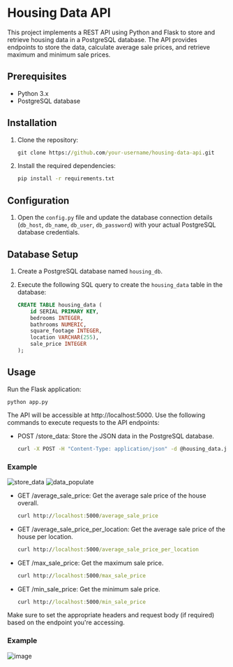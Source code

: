 # Housing Data API

This project implements a REST API using Python and Flask to store and retrieve housing data in a PostgreSQL database. The API provides endpoints to store the data, calculate average sale prices, and retrieve maximum and minimum sale prices.

## Prerequisites

- Python 3.x
- PostgreSQL database

## Installation

1. Clone the repository:

    ```cmd
    git clone https://github.com/your-username/housing-data-api.git
    ```

2. Install the required dependencies:

    ```cmd
    pip install -r requirements.txt
    ```

## Configuration

1. Open the `config.py` file and update the database connection details (`db_host`, `db_name`, `db_user`, `db_password`) with your actual PostgreSQL database credentials.

## Database Setup

1. Create a PostgreSQL database named `housing_db`.

2. Execute the following SQL query to create the `housing_data` table in the database:

    ```sql
    CREATE TABLE housing_data (
        id SERIAL PRIMARY KEY,
        bedrooms INTEGER,
        bathrooms NUMERIC,
        square_footage INTEGER,
        location VARCHAR(255),
        sale_price INTEGER
    );
    ```

## Usage

Run the Flask application:

    python app.py
    

The API will be accessible at http://localhost:5000.
Use the following commands to execute requests to the API endpoints:

- POST /store_data: Store the JSON data in the PostgreSQL database.
    ```cmd
    curl -X POST -H "Content-Type: application/json" -d @housing_data.json http://localhost:5000/store_data
    ```
    
### Example
![store_data](https://github.com/arnavandraskar/Housing-data/assets/80948956/7f4cac5e-0507-4172-b06c-dba69a58446d)
![data_populate](https://github.com/arnavandraskar/Housing-data/assets/80948956/ad102443-8c43-4e01-98af-3fbe060823a4)


- GET /average_sale_price: Get the average sale price of the house overall.
    ```cmd
    curl http://localhost:5000/average_sale_price
    ```


- GET /average_sale_price_per_location: Get the average sale price of the house per location.
    ```cmd
    curl http://localhost:5000/average_sale_price_per_location
    ```


- GET /max_sale_price: Get the maximum sale price.
    ```cmd
    curl http://localhost:5000/max_sale_price
    ```


- GET /min_sale_price: Get the minimum sale price.
    ```cmd
    curl http://localhost:5000/min_sale_price
    ```

Make sure to set the appropriate headers and request body (if required) based on the endpoint you're accessing.
### Example
![image](https://github.com/arnavandraskar/Housing-data/assets/80948956/08c28fd0-9fb7-4adc-ba7e-366fa50029c9)

